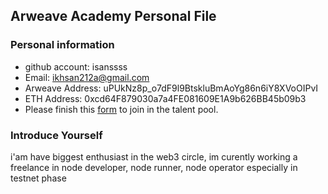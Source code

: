 ## Arweave Academy Personal File

### Personal information

- github account: isanssss
- Email: ikhsan212a@gmail.com
- Arweave Address: uPUkNz8p_o7dF9l9BtskluBmAoYg86n6iY8XVoOIPvI
- ETH Address: 0xcd64F879030a7a4FE081609E1A9b626BB45b09b3
- Please finish this [form](https://docs.google.com/forms/d/e/1FAIpQLSfWA5fIIcBgmRppm3jNz5vmf9Mai_QMVil-2pO4r7YKn_Zhtw/viewform?usp=sf_link) to join in the talent pool.

### Introduce Yourself
 i'am have biggest enthusiast in the web3 circle, im curently working a freelance in node developer, node runner, node operator especially in testnet phase
